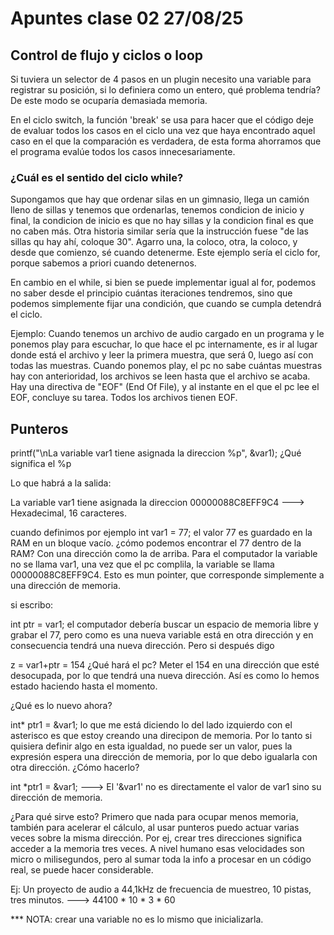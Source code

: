 # Apuntes clase 02 27/08/25

## Control de flujo y ciclos o loop

Si tuviera un selector de 4 pasos en un plugin necesito una variable para registrar su posición, si lo definiera como un entero, qué problema tendría?
De este modo se ocuparía demasiada memoria.

En el ciclo switch, la función 'break' se usa para hacer que el código deje de evaluar todos los casos en el ciclo una vez que haya encontrado aquel caso en el que la comparación es verdadera,
de esta forma ahorramos que el programa evalúe todos los casos innecesariamente.

### ¿Cuál es el sentido del ciclo while?

Supongamos que hay que ordenar silas en un gimnasio, llega un camión lleno de sillas y tenemos que ordenarlas, tenemos condicion de inicio y final, la condicion de inicio es que no hay sillas
y la condicion final es que no caben más. Otra historia similar sería que la instrucción fuese "de las sillas qu hay ahí, coloque 30". Agarro una, la coloco, otra, la coloco, y desde que comienzo, sé cuando 
detenerme. Este ejemplo sería el ciclo for, porque sabemos a priori cuando detenernos. 

En cambio en el while, si bien se puede implementar igual al for, podemos no saber desde el principio cuántas iteraciones tendremos, sino que podemos simplemente fijar una condición, que cuando se cumpla 
detendrá el ciclo.

Ejemplo: Cuando tenemos un archivo de audio cargado en un programa y le ponemos play para escuchar, lo que hace el pc internamente, es ir al lugar donde está el archivo y leer la primera muestra, que será 0, luego así 
con todas las muestras. Cuando ponemos play, el pc no sabe cuántas muestras hay con anterioridad, los archivos se leen hasta que el archivo se acaba. Hay una directiva de "EOF" (End Of File), y al instante
en el que el pc lee el EOF, concluye su tarea. Todos los archivos tienen EOF.

## Punteros

printf("\nLa variable var1 tiene asignada la direccion %p", &var1); ¿Qué significa el %p

Lo que habrá a la salida:

La variable var1 tiene asignada la direccion 00000088C8EFF9C4 ---> Hexadecimal, 16 caracteres.

cuando definimos por ejemplo int var1 = 77; el valor 77 es guardado en la RAM en un bloque vacío. ¿cómo podemos encontrar el 77 dentro de la RAM?
Con una dirección como la de arriba. Para el computador la variable no se llama var1, una vez que el pc complila, la variable se llama 00000088C8EFF9C4. Esto
es mun pointer, que corresponde simplemente a una dirección de memoria.

si escribo:

int ptr = var1; el computador debería buscar un espacio de memoria libre y grabar el 77, pero como es una nueva variable está en otra dirección y en consecuencia tendrá una nueva dirección. Pero si después digo

z = var1+ptr = 154 ¿Qué hará el pc? Meter el 154 en una dirección que esté desocupada, por lo que tendrá una nueva dirección. Así es como lo hemos estado 
haciendo hasta el momento.

¿Qué es lo nuevo ahora?

int* ptr1 = &var1;  lo que me está diciendo lo del lado izquierdo con el asterisco es que estoy creando una direcipon de memoria. Por lo tanto si quisiera definir algo en esta igualdad, no puede ser un valor, pues la expresión espera una dirección de memoria, por lo que debo igualarla con otra dirección.
¿Cómo hacerlo?

int *ptr1 = &var1; ---> El '&var1' no es directamente el valor de var1 sino su dirección de memoria.

¿Para qué sirve esto? Primero que nada para ocupar menos memoria, también para acelerar el cálculo, al usar punteros puedo actuar varias veces sobre la misma dirección. Por ej, crear tres direcciones significa acceder a la memoria tres veces. A nivel humano esas velocidades son micro o milisegundos, pero al sumar toda la info a procesar en un código real, se puede hacer considerable.

Ej: Un proyecto de audio a 44,1kHz de frecuencia de muestreo, 10 pistas, tres minutos. ---> 44100 * 10 * 3 * 60

*** NOTA: crear una variable no es lo mismo que inicializarla.

